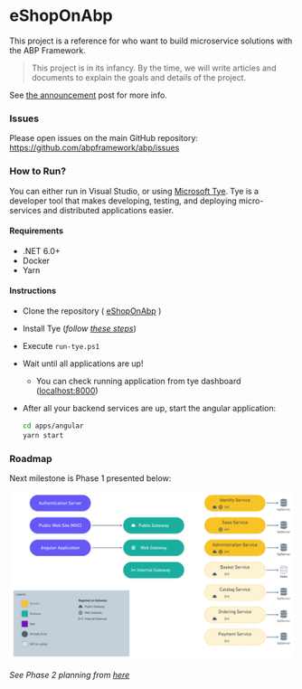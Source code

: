 # eShopOnAbp

This project is a reference for who want to build microservice solutions with the ABP Framework.

> This project is in its infancy. By the time, we will write articles and documents to explain the goals and details of the project.

See [the announcement](https://blog.abp.io/abp/Introducing-the-eShopOnAbp-Project) post for more info.

### Issues

Please open issues on the main GitHub repository: https://github.com/abpframework/abp/issues

### How to Run?

You can either run in Visual Studio, or using [Microsoft Tye](https://github.com/dotnet/tye). Tye is a developer tool that makes developing, testing, and deploying micro-services and distributed applications easier.

 #### Requirements

- .NET 6.0+
- Docker
- Yarn

#### Instructions

- Clone the repository ( [eShopOnAbp](https://github.com/abpframework/eShopOnAbp) )

- Install Tye (*follow [these steps](https://github.com/dotnet/tye/blob/main/docs/getting_started.md#installing-tye)*)

- Execute `run-tye.ps1`

- Wait until all applications are up!

  - You can check running application from tye dashboard ([localhost:8000](http://127.0.0.1:8000/))

- After all your backend services are up, start the angular application:

  ```bash
  cd apps/angular
  yarn start
  ```

### Roadmap

Next milestone is Phase 1 presented below:

![eSopOnAbp Phase 1](/docs/roadmap/Phase_1.png)

_See Phase 2 planning from [here](docs/roadmap/Phase_2.png)_

